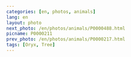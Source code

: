 ```yaml
---
categories: [en, photos, animals]
lang: en
layout: photo
next_photo: /en/photos/animals/P0000488.html
picname: P0000211
prev_photo: /en/photos/animals/P0000217.html
tags: [Oryx, Tree]
---
```

